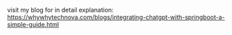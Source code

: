 visit my blog for in detail explanation: https://whywhytechnova.com/blogs/integrating-chatgpt-with-springboot-a-simple-guide.html
